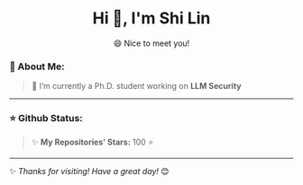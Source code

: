 <h1 align="center"> Hi 👋, I'm Shi Lin </h1>

<p align="center"> 😄 Nice to meet you! </p>

### 🚀 About Me:
> 🔭 I’m currently a Ph.D. student working on **LLM Security**
---

### ⭐ Github Status:
> ✨ **My Repositories' Stars:** <!--START_TOTAL_STARS-->100<!--END_TOTAL_STARS--> ⭐
---

✨ *Thanks for visiting! Have a great day!* 😊
